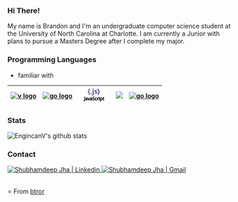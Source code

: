 ### Hi There!

My name is Brandon and I'm an undergraduate computer science student at the University of North Carolina at Charlotte. I am currently a Junior with plans to pursue a Masters Degree after I complete my major.

### Programming Languages

- familiar with

| [<img src="https://logos-download.com/wp-content/uploads/2016/10/Java_logo_icon.png" alt="v logo" width="70">](https://www.java.com/en/)  | [<img src="https://i.pinimg.com/originals/82/b2/3a/82b23a37bc438fc8808e1f707e0a0bc5.png" alt="go logo" width="70">](https://www.python.org/)  | [<img src="https://raw.githubusercontent.com/guiguan/autocomplete-javascript/master/images/javascript.png" width="70">](https://www.javascript.com/)  | [<img src="https://cdn.pixabay.com/photo/2015/04/23/17/41/node-js-736399_960_720.png" width="70">](https://nodejs.org/en/)  |  [<img src="https://magixsolution.com/wp-content/uploads/2020/02/C-C-classes-kanpur.png" alt="go logo" width="70">](https://isocpp.org/)  
|---|---|---|---|---|


### Stats

![EngincanV's github stats](https://github-readme-stats.vercel.app/api?username=btror&show_icons=true&line_height=30)

### Contact

<a href="https://www.linkedin.com/in/brandon-rorie-082711159/">
    <img alt="Shubhamdeep Jha | Linkedin" width="50px" src="https://pngimg.com/uploads/linkedIn/linkedIn_PNG38.png" />
</a>

<a href="mailto:brorie3@uncc.edu">
    <img alt="Shubhamdeep Jha | Gmail" width="50px" src="https://uploads-ssl.webflow.com/5ad4c302a9ea3372eaea975f/5b995a276460dc98cf54bd11_Gmail.png" />
</a>

<br>
<br>

⭐️ From [btror](https://github.com/btror)




